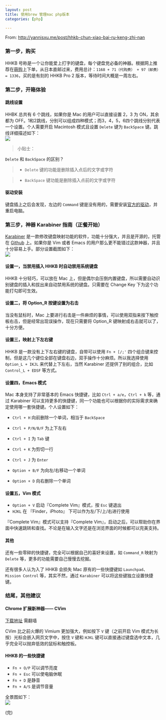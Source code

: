 ```yaml
---
layout: post
title: 使用brew 管理mac php版本
categories: [php]

---
```



From: <http://yannisxu.me/post/hhkb-chun-xiao-bai-ru-keng-zhi-nan>

### 第一步，购买 

HHKB 号称是一个让你能爱上打字的键盘，每个键盘党必备的神器。根据网上推荐在[萌购][1]上下单，从日本直邮过来，费用总计：`1168 + 71（代购费） + 97（邮费）= 1336`，买的是有刻的 HHKB Pro 2 版本，等待时间大概是一周左右。 

   [1]: http://www.030buy.com/

### 第二步，开箱体验 

#### 跳线设置 

HHBK 总共有 6 个跳线，如果你是 Mac 的用户可以直接设置 2，3 为 ON，其余都为 OFF。1和2跳线，分别可以组成四种模式；而3，4，5，6四个跳线分别代表一个设置。个人需要开启 Macintosh 模式且设置 `Delete` 键为 `BackSpace` 键。跳线详细描述如下：  
![][2]

   [2]: http://7u2j1w.com1.z0.glb.clouddn.com/HHKB-keyboard-layout.jpg

> 小贴士：  
  
`Delete` 和 `BackSpace` 的区别？ 
> 
>   * `Delete` 键的功能是删除插入点后的文字或字符  

>   * `BackSpace` 键功能是删除插入点前的文字或字符

#### 驱动安装 

键盘插上之后会发现，左边的 `Command` 键是没有用的，需要安装[官方的驱动][3]，并重启电脑。 

   [3]: http://www.pfu.co.jp/hhkeyboard/macdownload.html

### 第三步，神器 Karabiner 指南（正餐开始） 

[Karabiner][4] 是一款修改键盘映射功能的软件，功能十分强大，并且是开源的，托管在 [Github][5] 上。如果你是 Vim 或者 Emacs 的用户那么更不能错过这款神器，并且十分容易上手。部分设置截图如下：  
![][6]

   [4]: https://pqrs.org/osx/karabiner/
   [5]: https://github.com/tekezo/Karabinerhttps://github.com/tekezo/Karabiner
   [6]: http://7u2j1w.com1.z0.glb.clouddn.com/HHKB-karabiner.png

#### 设置一，当禁用插入 HHKB 时自动禁用系统键盘 

HHKB 十分轻巧，可以放在 Mac 上，但是偶尔会压倒内置键盘，所以需要自动识别键盘的插入和拔出来自动禁用系统的键盘。只需要在 Change Key 下为这个功能打勾即可生效。 

#### 设置二，将 Option_R 按键设置为右击 

当没有鼠标时，Mac 上要进行右击是一件麻烦的事情，可以使用双指来按下触控板右击，但是经常出现误操作，现在只需要将 Option_R 键映射成右击就可以了，十分方便。 

#### 设置三，映射上下左右键 

HHKB 是一款没有上下左右键的键盘，自带可以使用 `Fn + [/;'` 四个组合键来控制，但是这几个键位全部在键盘右边，双手操作十分麻烦。所以我选择使用 `Option_L + IKJL` 来代替上下左右，当然 Karabiner 还提供了别的组合，比如 `Control_L + EDSF` 等方式。 

#### 设置四，Emacs 模式 

Mac 本身支持了非常基本的 Emacs 快捷键，比如 `Ctrl + a/e`，`Ctrl + k` 等，通过 Karabiner 可以支持更多的快捷键，同一个功能也可以根据你的实际需求来确定使用哪一套快捷键。个人设置如下： 

  * `Ctrl + H` 向前删除一个单词，相当于 `BackSpace`  

  * `Ctrl + P/N/B/F` 为上下左右
  * `Ctrl + I` 为 `Tab` 键
  * `Ctrl + K` 为剪切一行
  * `Ctrl + J` 为 `Enter`
  * `Option + B/F` 为向左/右移动一个单词
  * `Option + D` 向右删除一个单词

#### 设置五，Vim 模式 

  * `Option + V` 启动『Complete Vim』模式，按 `Esc` 键退出
  * `HJKL` 在 『Finder，iPhoto』 下可以作为左/下/上/右进行使用

『Complete Vim』模式可以支持『Complete Vim』，启动之后，可以帮助你在界面中快速跳转和查找。不论是在输入文字还是在浏览界面的时候都可以完美支持。 

#### 其他 

还有一些零碎的快捷键，完全可以根据自己的喜好来设置，如 `Command_R` 映射为 `Delete` 等，更多的功能需要自己慢慢去挖掘。 

还有很多人认为入了 HHKB 会损失 Mac 原有的一些快捷键如 `Launchpad`、`Mission Control` 等，其实不然，通过 `Karabiner` 可以将这些键独立设置快捷键。 

### 结尾，其他建议 

#### Chrome 扩展新神器—— CVim 

[下载地址][7] 需翻墙 

   [7]: https://chrome.google.com/webstore/detail/cvim/ihlenndgcmojhcghmfjfneahoeklbjjh

CVim 比之前火爆的 Vimium 更加强大，例如按下 `V` 键（之前开启 Vim 模式为长按）光标会嵌入网页文字中，按住 `V` 键和 `HJKL` 键可以直接通过键盘选中文本，几乎完全可以抛弃低效的鼠标和触控板。 

#### HHKB 的一些快捷键 

  * `Fn + O/P` 可以调节亮度
  * `Fn + Esc` 可以使电脑休眠
  * `Fn + D` 是静音
  * `Fn + A/S` 是调节音量

全景图如下：  
![][8]

   [8]: http://7u2j1w.com1.z0.glb.clouddn.com/HHKB-hhkb-mac.jpg

(完) 

